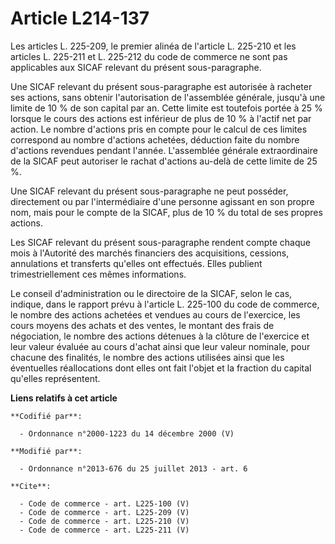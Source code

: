 # Article L214-137

Les articles L. 225-209, le premier alinéa de l'article L. 225-210 et les articles L. 225-211 et L. 225-212 du code de
commerce ne sont pas applicables aux SICAF relevant du présent sous-paragraphe. 

Une SICAF relevant du présent sous-paragraphe est autorisée à racheter ses actions, sans obtenir l'autorisation de
l'assemblée générale, jusqu'à une limite de 10 % de son capital par an. Cette limite est toutefois portée à 25 % lorsque le
cours des actions est inférieur de plus de 10 % à l'actif net par action. Le nombre d'actions pris en compte pour le calcul
de ces limites correspond au nombre d'actions achetées, déduction faite du nombre d'actions revendues pendant l'année.
L'assemblée générale extraordinaire de la SICAF peut autoriser le rachat d'actions au-delà de cette limite de 25 %. 

Une SICAF relevant du présent sous-paragraphe ne peut posséder, directement ou par l'intermédiaire d'une personne agissant en
son propre nom, mais pour le compte de la SICAF, plus de 10 % du total de ses propres actions. 

Les SICAF relevant du présent sous-paragraphe rendent compte chaque mois à l'Autorité des marchés financiers des
acquisitions, cessions, annulations et transferts qu'elles ont effectués. Elles publient trimestriellement ces mêmes
informations. 

Le conseil d'administration ou le directoire de la SICAF, selon le cas, indique, dans le rapport prévu à l'article L. 225-100
du code de commerce, le nombre des actions achetées et vendues au cours de l'exercice, les cours moyens des achats et des
ventes, le montant des frais de négociation, le nombre des actions détenues à la clôture de l'exercice et leur valeur évaluée
au cours d'achat ainsi que leur valeur nominale, pour chacune des finalités, le nombre des actions utilisées ainsi que les
éventuelles réallocations dont elles ont fait l'objet et la fraction du capital qu'elles représentent.

**Liens relatifs à cet article**

	**Codifié par**:

	  - Ordonnance n°2000-1223 du 14 décembre 2000 (V)

	**Modifié par**:

	  - Ordonnance n°2013-676 du 25 juillet 2013 - art. 6

	**Cite**:

	  - Code de commerce - art. L225-100 (V)
	  - Code de commerce - art. L225-209 (V)
	  - Code de commerce - art. L225-210 (V)
	  - Code de commerce - art. L225-211 (V)
